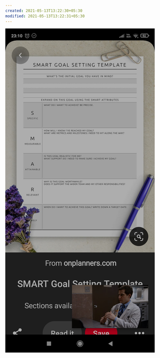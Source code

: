 ```yaml
---
created: 2021-05-13T13:22:30+05:30
modified: 2021-05-13T13:22:31+05:30
---
```


![Image](./IMG_1620892349405.jpg)
